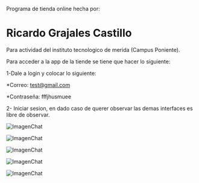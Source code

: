 Programa de tienda online hecha por:
# Ricardo Grajales Castillo
Para actividad del instituto tecnologico de merida (Campus Poniente).

Para acceder a la app de la tiende se tiene que hacer lo siguiente:

1-Dale a login y colocar lo siguiente:

*Correo: test@gmail.com

*Contraseña: fffjhusmuee

2- Iniciar sesion, en dado caso de querer observar las demas interfaces es libre de observar.

![ImagenChat](?raw=true)

![ImagenChat](?raw=true)

![ImagenChat](?raw=true)

![ImagenChat](?raw=true)

![ImagenChat](?raw=true)
